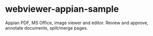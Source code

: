 # webviewer-appian-sample
Appian PDF, MS Office, image viewer and editor. Review and approve, annotate documents, split/merge pages.
